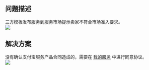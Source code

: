 ## 问题描述
三方模板发布服务到服务市场提示卖家不符合市场准入要求。<br />![](https://gw.alipayobjects.com/zos/sptworksff_prod/2a318c82-06d5-402f-8df4-b390f4c4dff4.png#align=left&display=inline&height=803&margin=%5Bobject%20Object%5D&originHeight=803&originWidth=1273&status=done&style=none&width=1273)

## 解决方案
没有确认支付宝服务产品合同造成的，需要在 [我的服务](https://app.alipay.com/isvcommodity/v2/merchandise/myMerchandisePage.htm) 中进行同意协议。<br />![](https://gw.alipayobjects.com/zos/sptworksff_prod/84390e76-5c91-4d70-b64d-4d7c78ffec72.png#align=left&display=inline&height=850&margin=%5Bobject%20Object%5D&originHeight=850&originWidth=1730&status=done&style=none&width=1730)<br /> <br /> 
